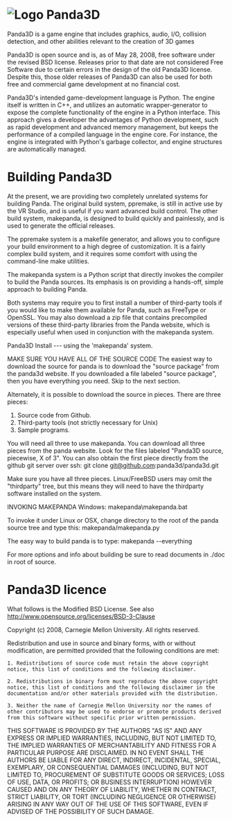 ![Logo](http://i.imgur.com/233Z0ok.png)
Panda3D
=======

Panda3D is a game engine that includes graphics, audio, I/O, collision detection, and other abilities relevant to the creation of 3D games

Panda3D is open source and is, as of May 28, 2008, free software under the revised BSD license. Releases prior to that date are not considered Free Software due to certain errors in the design of the old Panda3D license. Despite this, those older releases of Panda3D can also be used for both free and commercial game development at no financial cost.

Panda3D's intended game-development language is Python. The engine itself is written in C++, and utilizes an automatic wrapper-generator to expose the complete functionality of the engine in a Python interface. This approach gives a developer the advantages of Python development, such as rapid development and advanced memory management, but keeps the performance of a compiled language in the engine core. For instance, the engine is integrated with Python's garbage collector, and engine structures are automatically managed.

Building Panda3D
=======

At the present, we are providing two completely unrelated systems for
building Panda.  The original build system, ppremake, is still in
active use by the VR Studio, and is useful if you want advanced build
control. The other build system, makepanda, is designed to build
quickly and painlessly, and is used to generate the official releases.

The ppremake system is a makefile generator, and allows you to
configure your build environment to a high degree of customization.
It is a fairly complex build system, and it requires some comfort with
using the command-line make utilities.

The makepanda system is a Python script that directly invokes the
compiler to build the Panda sources.  Its emphasis is on providing a
hands-off, simple approach to building Panda.

Both systems may require you to first install a number of third-party
tools if you would like to make them available for Panda, such as
FreeType or OpenSSL.  You may also download a zip file that contains
precompiled versions of these third-party libraries from the Panda
website, which is especially useful when used in conjunction with the
makepanda system.

Panda3D Install --- using the 'makepanda' system.

MAKE SURE YOU HAVE ALL OF THE SOURCE CODE
The easiest way to download the source for panda is to download the
"source package" from the panda3d website. If you downloaded a file
labeled "source package", then you have everything you need. Skip to
the next section.

Alternately, it is possible to download the source in pieces. There
are three pieces:
1. Source code from Github.
2. Third-party tools (not strictly necessary for Unix)
3. Sample programs.

You will need all three to use makepanda. You can download all three
pieces from the panda website. Look for the files labeled "Panda3D
source, piecewise, X of 3". You can also obtain the first piece
directly from the github git server over ssh: git clone git@github.com:panda3d/panda3d.git

Make sure you have all three pieces. 
Linux/FreeBSD users may omit the "thirdparty" tree, but this means
they will need to have the thirdparty software installed on the system.

INVOKING MAKEPANDA
Windows:
makepanda\makepanda.bat

To invoke it under Linux or OSX, change directory to the root of
the panda source tree and type this:
makepanda/makepanda.py


The easy way to build panda is to type:
makepanda --everything

For more options and info about building be sure to read documents in ./doc in root of source.

Panda3D licence
=======



What follows is the Modified BSD License. See also http://www.opensource.org/licenses/BSD-3-Clause

Copyright (c) 2008, Carnegie Mellon University. All rights reserved.

Redistribution and use in source and binary forms, with or without modification, are permitted provided that the following conditions are met:

    1. Redistributions of source code must retain the above copyright notice, this list of conditions and the following disclaimer.

    2. Redistributions in binary form must reproduce the above copyright notice, this list of conditions and the following disclaimer in the documentation and/or other materials provided with the distribution.

    3. Neither the name of Carnegie Mellon University nor the names of other contributors may be used to endorse or promote products derived from this software without specific prior written permission.

THIS SOFTWARE IS PROVIDED BY THE AUTHORS "AS IS" AND ANY EXPRESS OR IMPLIED WARRANTIES, INCLUDING, BUT NOT LIMITED TO, THE IMPLIED WARRANTIES OF MERCHANTABILITY AND FITNESS FOR A PARTICULAR PURPOSE ARE DISCLAIMED. IN NO EVENT SHALL THE AUTHORS BE LIABLE FOR ANY DIRECT, INDIRECT, INCIDENTAL, SPECIAL, EXEMPLARY, OR CONSEQUENTIAL DAMAGES (INCLUDING, BUT NOT LIMITED TO, PROCUREMENT OF SUBSTITUTE GOODS OR SERVICES; LOSS OF USE, DATA, OR PROFITS; OR BUSINESS INTERRUPTION) HOWEVER CAUSED AND ON ANY THEORY OF LIABILITY, WHETHER IN CONTRACT, STRICT LIABILITY, OR TORT (INCLUDING NEGLIGENCE OR OTHERWISE) ARISING IN ANY WAY OUT OF THE USE OF THIS SOFTWARE, EVEN IF ADVISED OF THE POSSIBILITY OF SUCH DAMAGE.

